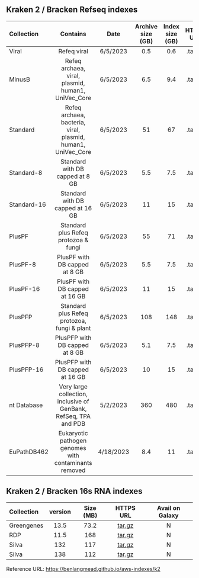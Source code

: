 ## Kraken 2 / Bracken Refseq indexes

| Collection | Contains |	Date | Archive size (GB) | Index size (GB) | HTTPS URL	| Avail on Galaxy |
|:-----------|:--------:|:----:|:-----------------:|:---------------:|:----------:| :--------------:|
| Viral	     |Refeq viral	| 6/5/2023 |	0.5	| 0.6	| .tar.gz | N |
| MinusB	   |Refeq archaea, viral, plasmid, human1, UniVec_Core |6/5/2023	|6.5	|9.4	|.tar.gz | N |
| Standard	 |Refeq archaea, bacteria, viral, plasmid, human1, UniVec_Core	| 6/5/2023 | 51 |	67	| .tar.gz	| N |
| Standard-8 |Standard with DB capped at 8 GB	 | 6/5/2023	 | 5.5 |	7.5	| .tar.gz	| N |
| Standard-16|Standard with DB capped at 16 GB |	6/5/2023 | 11	 |  15	| .tar.gz	| N |
| PlusPF	   |Standard plus Refeq protozoa & fungi |	6/5/2023	| 55	| 71	| .tar.gz	|N|
| PlusPF-8	 |PlusPF with DB capped at 8 GB	|6/5/2023	| 5.5	| 7.5	| .tar.gz	|N|
| PlusPF-16	 |PlusPF with DB capped at 16 GB |	6/5/2023	| 11	| 15 |.tar.gz	|N|
| PlusPFP	   |Standard plus Refeq protozoa, fungi & plant	| 6/5/2023	| 108	| 148 |	.tar.gz	|N|
| PlusPFP-8	 |PlusPFP with DB capped at 8 GB	| 6/5/2023	| 5.1 |	7.5	| .tar.gz	|N|
| PlusPFP-16 |PlusPFP with DB capped at 16 GB	| 6/5/2023	| 10	| 15	| .tar.gz	|N|
| nt Database|Very large collection, inclusive of GenBank, RefSeq, TPA and PDB	| 5/2/2023 |	360	| 480 |.tar.gz	|N|
| EuPathDB462|Eukaryotic pathogen genomes with contaminants removed	| 4/18/2023 |	8.4	| 11	| .tar.gz	|N|

## Kraken 2 / Bracken 16s RNA indexes

| Collection      |  version      | Size (MB)     | HTTPS URL     | Avail on Galaxy  |
|:----------------|:-------------:|:-------------:|:----------------:|:----------------:|
| Greengenes      |   13.5        | 73.2          | [tar.gz](https://genome-idx.s3.amazonaws.com/kraken/16S_Greengenes13.5_20200326.tgz)    | N |
| RDP             |   11.5        | 168           | [tar.gz](https://genome-idx.s3.amazonaws.com/kraken/16S_RDP11.5_20200326.tgz)           | N |
| Silva           |   132         | 117           | [tar.gz](https://genome-idx.s3.amazonaws.com/kraken/16S_Silva132_20200326.tgz)          | N |
| Silva           |   138         | 112	          | [tar.gz](https://genome-idx.s3.amazonaws.com/kraken/16S_Silva138_20200326.tgz)          | N |

Reference URL: https://benlangmead.github.io/aws-indexes/k2
